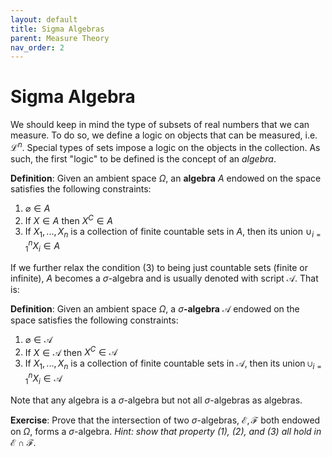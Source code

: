 ```yaml
---
layout: default
title: Sigma Algebras
parent: Measure Theory
nav_order: 2
---
```


# Sigma Algebra

We should keep in mind the type of subsets of real numbers that we can measure. To do so, we define a logic on objects that can be measured, i.e. $\mathcal{L}^n$. Special types of sets impose a logic on the objects in the collection. As such, the first "logic" to be defined is the concept of an *algebra*.

**Definition**: Given an ambient space $\Omega$, an **algebra** $A$ endowed on the space satisfies the following constraints:

1. $\varnothing \in A$
2. If $X \in A$ then $X^C \in A$
3. If $X_1,...,X_n$ is a collection of finite countable sets in $A$, then its union $\cup_{i=1}^n X_i \in A$

If we further relax the condition (3) to being just countable sets (finite or infinite), $A$ becomes a $\sigma$-algebra and is usually denoted with script $\mathcal{A}$. That is:

**Definition**: Given an ambient space $\Omega$, a $\sigma$**-algebra** $\mathcal{A}$ endowed on the space satisfies the following constraints:

1. $\varnothing \in \mathcal{A}$
2. If $X \in \mathcal{A}$ then $X^C \in \mathcal{A}$
3. If $X_1,...,X_n$ is a collection of finite countable sets in $\mathcal{A}$, then its union $\cup_{i=1}^n X_i \in \mathcal{A}$

Note that any algebra is a $\sigma$-algebra but not all $\sigma$-algebras as algebras.

**Exercise**: Prove that the intersection of two $\sigma$-algebras, $\mathcal{E}, \mathcal{F}$ both endowed on $\Omega$, forms a $\sigma$-algebra. *Hint: show that property (1), (2), and (3) all hold in $\mathcal{E}\cap \mathcal{F}$.*